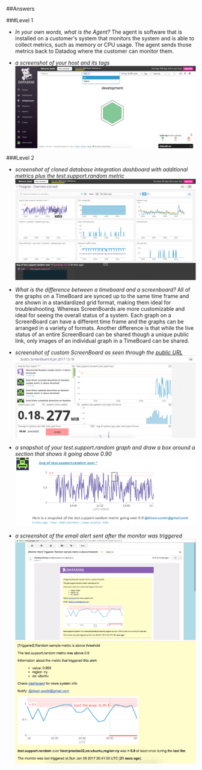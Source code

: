 ##Answers

###Level 1

* *In your own words, what is the Agent?*
    The agent is software that is installed on a customer's system that monitors the system and is able to collect metrics, such as memory or CPU usage. The agent sends those metrics back to Datadog where the customer can monitor them.
    
* *a screenshot of your host and its tags*
![screenshot of host map and tags](host-map-screenshot.png)

###Level 2

* *screenshot of cloned database integration dashboard with additional metrics plus the test.support.random metric*
![screenshot of cloned database integration dashboard](cloned-database-dashboard-screenshot.png)

* *What is the difference between a timeboard and a screenboard?*
    All of the graphs on a TimeBoard are synced up to the same time frame and are shown in a standardized grid format, making them ideal for troubleshooting. Whereas ScreenBoards are more customizable and ideal for seeing the overall status of a system. Each graph on a ScreenBoard can have a different time frame and the graphs can be arranged in a variety of formats. Another difference is that while the live status of an entire ScreenBoard can be shared though a unique public link, only images of an individual graph in a TimeBoard can be shared.

* *screenshot of custom ScreenBoard as seen through the [public URL](https://p.datadoghq.com/sb/82adb2cc5-099c8ab083)*
![custom ScreenBoard](screenboard-screenshot.png)

* *a snapshot of your test.support.random graph and draw a box around a section that shows it going above 0.90*
![screenshot of a snapshot of the test.support.random graph](test.support.random-snapshot.png)

* *a screenshot of the email alert sent after the monitor was triggered*
![screenshot of the email alert](alert-email.png)
![closeup of the alert](alert-closeup.png)